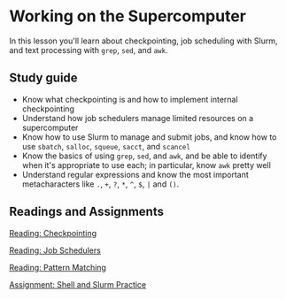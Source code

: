 # Working on the Supercomputer

In this lesson you'll learn about checkpointing, job scheduling with Slurm, and text processing with `grep`, `sed`, and `awk`.

<!--TODO: add material on `find`.-->

## Study guide

- Know what checkpointing is and how to implement internal checkpointing
- Understand how job schedulers manage limited resources on a supercomputer
- Know how to use Slurm to manage and submit jobs, and know how to use `sbatch`, `salloc`, `squeue`, `sacct`, and `scancel`
- Know the basics of using `grep`, `sed`, and `awk`, and be able to identify when it's appropriate to use each; in particular, know `awk` pretty well
- Understand regular expressions and know the most important metacharacters like `.`, `+`, `?`, `*`, `^`, `$`, `|` and `()`.

## Readings and Assignments

[Reading: Checkpointing](../readings/checkpointing.md)

[Reading: Job Schedulers](../readings/schedulers.md)

[Reading: Pattern Matching](../readings/pattern-matching.md)

[Assignment: Shell and Slurm Practice](../assignments/shell-slurm-practice.md)
